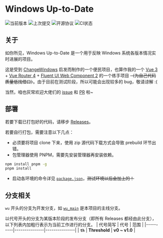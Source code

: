 # Windows Up-to-Date

![当前版本](https://img.shields.io/github/package-json/v/crrashh1542/win-up-to-date)
![上次提交](https://badgen.net/github/last-commit/crrashh1542/win-up-to-date)
![开源协议](https://img.shields.io/github/license/crrashh1542/win-up-to-date)
![CI状态](https://github.com/crrashh1542/win-up-to-date/actions/workflows/build.yml/badge.svg)

## 关于
如你所见，Windows Up-to-Date 是一个用于反映 Windows 系统各版本情况实时进展的项目。  
  
这是受到 [ChangeWindows](https://changewindows.org) 启发而制作的一个便民项目，也算作我的一个 [Vue 3](https://github.com/vuejs/core) + [Vue Router 4](https://github.com/vuejs/router) + [Fluent UI Web Component 2](https://github.com/microsoft/fluentui/tree/master/packages/web-components) 的一个练手项目 ~~（为自己代码质量低找借口）~~。由于目前在测试阶段，所以可能会出现较多的 bug，敬请谅解 :(  

当然，咱也灰常欢迎大佬们的 [issue](https://github.com/crrashh1542/win-up-to-date/issues) 和 [PR](https://github.com/crrashh1542/win-up-to-date/pulls) 啦~  
  
## 部署
若要下载已打包好的代码，请移步 [Releases](https://github.com/crrashh1542/win-up-to-date/releases)。  
  
若要自行打包，需要注意以下几点：
* 必须要将项目 clone 下来，使用 zip 源代码下载方式会导致 prebuild 环节出错。
* 包管理器使用 PNPM，需要先安装管理器再安装依赖。
```bash
npm install pnpm -g
pnpm install
```
* 启动各环境的命令详见 [`package.json`](./package.json)，~~测试环境以后会加上的！~~

## 分支相关
`wu` 开头的分支为开发分支，如 
[`wu_main`](https://github.com/crrashh1542/win-up-to-date/tree/wu_main) 是本项目的主线分支。

以代号开头的分支为某版本阶段的发布分支（即所有 Releases 都经由此分支），以下列表内加粗行表示为当前工作进行的分支。
| 代号简写  | 代号          | 范围          |
|----------|---------------|---------------|
| **`th`** | **Threshold** | **v0 ~ v1.0** |
